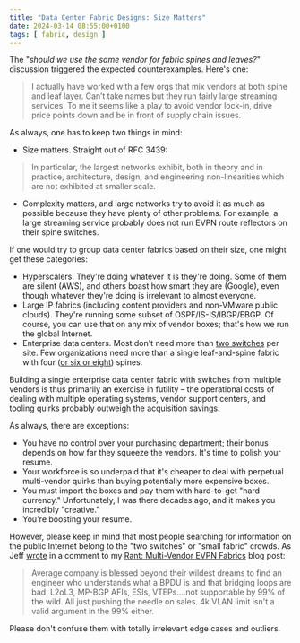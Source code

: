 ```yaml
---
title: "Data Center Fabric Designs: Size Matters"
date: 2024-03-14 08:55:00+0100
tags: [ fabric, design ]
---
```

The "_should we use the same vendor for fabric spines and leaves?_" discussion triggered the expected counterexamples. Here's one:

> I actually have worked with a few orgs that mix vendors at both spine and leaf layer. Can’t take names but they run fairly large streaming services. To me it seems like a play to avoid vendor lock-in, drive price points down and be in front of supply chain issues. 

As always, one has to keep two things in mind:
<!--more-->
* Size matters. Straight out of RFC 3439:

> In particular, the largest networks exhibit, both in theory and in practice, architecture, design, and engineering non-linearities which are not exhibited at smaller scale.

* Complexity matters, and large networks try to avoid it as much as possible because they have plenty of other problems. For example, a large streaming service probably does not run EVPN route reflectors on their spine switches.

If one would try to group data center fabrics based on their size, one might get these categories:

* Hyperscalers. They're doing whatever it is they're doing. Some of them are silent (AWS), and others boast how smart they are (Google), even though whatever they're doing is irrelevant to almost everyone.
* Large IP fabrics (including content providers and non-VMware public clouds). They're running some subset of OSPF/IS-IS/IBGP/EBGP. Of course, you can use that on any mix of vendor boxes; that's how we run the global Internet. 
* Enterprise data centers. Most don't need more than [two switches](https://www.ipspace.net/Optimize_Data_Center_Infrastructure/) per site. Few organizations need more than a single leaf-and-spine fabric with four ([or six or eight](https://blog.ipspace.net/2023/03/leaf-switches-four-uplinks.html)) spines.

Building a single enterprise data center fabric with switches from multiple vendors is thus primarily an exercise in futility – the operational costs of dealing with multiple operating systems, vendor support centers, and tooling quirks probably outweigh the acquisition savings.

As always, there are exceptions:

* You have no control over your purchasing department; their bonus depends on how far they squeeze the vendors. It's time to polish your resume.
* Your workforce is so underpaid that it's cheaper to deal with perpetual multi-vendor quirks than buying potentially more expensive boxes.
* You must import the boxes and pay them with hard-to-get "hard currency." Unfortunately, I was there decades ago, and it makes you incredibly "creative."
* You're boosting your resume.

However, please keep in mind that most people searching for information on the public Internet belong to the "two switches" or "small fabric" crowds. As Jeff [wrote](https://blog.ipspace.net/2024/03/multivendor-evpn-revisited.html#2123) in a comment to my [Rant: Multi-Vendor EVPN Fabrics](https://blog.ipspace.net/2024/03/multivendor-evpn-revisited.html) blog post:

> Average company is blessed beyond their wildest dreams to find an engineer who understands what a BPDU is and that bridging loops are bad. L2oL3, MP-BGP AFIs, ESIs, VTEPs....not supportable by 99% of the wild. All just pushing the needle on sales. 4k VLAN limit isn't a valid argument in the 99% either.

Please don't confuse them with totally irrelevant edge cases and outliers.